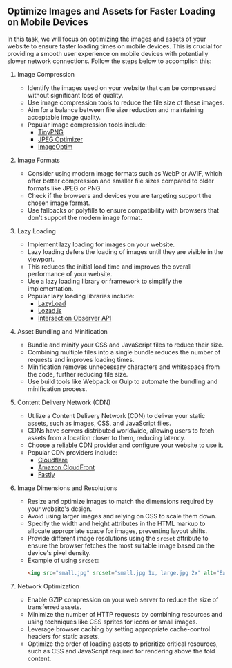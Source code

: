 
## Optimize Images and Assets for Faster Loading on Mobile Devices

In this task, we will focus on optimizing the images and assets of your website to ensure faster loading times on mobile devices. This is crucial for providing a smooth user experience on mobile devices with potentially slower network connections. Follow the steps below to accomplish this:

1. Image Compression
   - Identify the images used on your website that can be compressed without significant loss of quality.
   - Use image compression tools to reduce the file size of these images.
   - Aim for a balance between file size reduction and maintaining acceptable image quality.
   - Popular image compression tools include:
     - [TinyPNG](https://tinypng.com/)
     - [JPEG Optimizer](https://www.jpegoptimizer.com/)
     - [ImageOptim](https://imageoptim.com/)

2. Image Formats
   - Consider using modern image formats such as WebP or AVIF, which offer better compression and smaller file sizes compared to older formats like JPEG or PNG.
   - Check if the browsers and devices you are targeting support the chosen image format.
   - Use fallbacks or polyfills to ensure compatibility with browsers that don't support the modern image format.

3. Lazy Loading
   - Implement lazy loading for images on your website.
   - Lazy loading defers the loading of images until they are visible in the viewport.
   - This reduces the initial load time and improves the overall performance of your website.
   - Use a lazy loading library or framework to simplify the implementation.
   - Popular lazy loading libraries include:
     - [LazyLoad](https://github.com/verlok/lazyload)
     - [Lozad.js](https://apoorv.pro/lozad.js/)
     - [Intersection Observer API](https://developer.mozilla.org/en-US/docs/Web/API/Intersection_Observer_API)

4. Asset Bundling and Minification
   - Bundle and minify your CSS and JavaScript files to reduce their size.
   - Combining multiple files into a single bundle reduces the number of requests and improves loading times.
   - Minification removes unnecessary characters and whitespace from the code, further reducing file size.
   - Use build tools like Webpack or Gulp to automate the bundling and minification process.

5. Content Delivery Network (CDN)
   - Utilize a Content Delivery Network (CDN) to deliver your static assets, such as images, CSS, and JavaScript files.
   - CDNs have servers distributed worldwide, allowing users to fetch assets from a location closer to them, reducing latency.
   - Choose a reliable CDN provider and configure your website to use it.
   - Popular CDN providers include:
     - [Cloudflare](https://www.cloudflare.com/)
     - [Amazon CloudFront](https://aws.amazon.com/cloudfront/)
     - [Fastly](https://www.fastly.com/)

6. Image Dimensions and Resolutions
   - Resize and optimize images to match the dimensions required by your website's design.
   - Avoid using larger images and relying on CSS to scale them down.
   - Specify the width and height attributes in the HTML markup to allocate appropriate space for images, preventing layout shifts.
   - Provide different image resolutions using the `srcset` attribute to ensure the browser fetches the most suitable image based on the device's pixel density.
   - Example of using `srcset`:
     ```html
     <img src="small.jpg" srcset="small.jpg 1x, large.jpg 2x" alt="Example" />
     ```

7. Network Optimization
   - Enable GZIP compression on your web server to reduce the size of transferred assets.
   - Minimize the number of HTTP requests by combining resources and using techniques like CSS sprites for icons or small images.
   - Leverage browser caching by setting appropriate cache-control headers for static assets.
   - Optimize the order of loading assets to prioritize critical resources, such as CSS and JavaScript required for rendering above the fold content.


